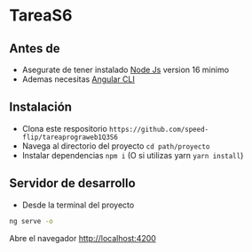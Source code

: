 # TareaS6

## Antes de
- Asegurate de tener instalado [Node Js](https://nodejs.org/es) version 16 minimo
- Ademas necesitas [Angular CLI](https://angular.io/cli)

## Instalación
- Clona este respositorio ```https://github.com/speed-flip/tareaprograweb1Q3S6```
- Navega al directorio del proyecto ```cd path/proyecto```
- Instalar dependencias ```npm i``` (O si utilizas yarn ```yarn install```)

## Servidor de desarrollo
- Desde la terminal del proyecto
```bash
ng serve -o
```
Abre el navegador [http://localhost:4200](http://localhost:4200)
